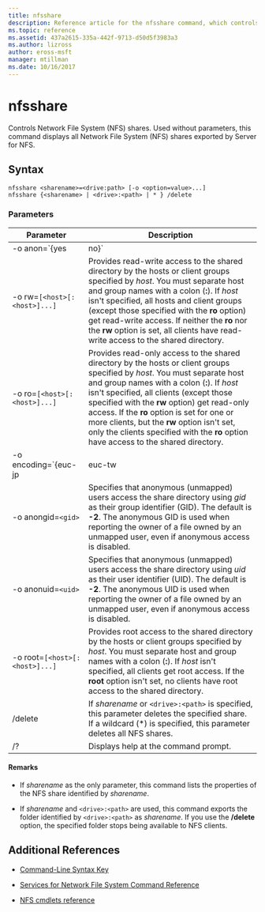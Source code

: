 ```yaml
---
title: nfsshare
description: Reference article for the nfsshare command, which controls Network File System (NFS) shares.
ms.topic: reference
ms.assetid: 437a2615-335a-442f-9713-d50d5f3983a3
ms.author: lizross
author: eross-msft
manager: mtillman
ms.date: 10/16/2017
---
```


# nfsshare

Controls Network File System (NFS) shares. Used without parameters, this command displays all Network File System (NFS) shares exported by Server for NFS.

## Syntax

```
nfsshare <sharename>=<drive:path> [-o <option=value>...]
nfsshare {<sharename> | <drive>:<path> | * } /delete
```

### Parameters

| Parameter | Description |
| --------- | ----------- |
| -o anon=`{yes|no}` | Specifies whether anonymous (unmapped) users can access the share directory. |
| -o rw=`[<host>[:<host>]...]` | Provides read-write access to the shared directory by the hosts or client groups specified by *host*. You must separate host and group names with a colon (**:**). If *host* isn't specified, all hosts and client groups (except those specified with the **ro** option) get read-write access. If neither the **ro** nor the **rw** option is set, all clients have read-write access to the shared directory. |
| -o ro=`[<host>[:<host>]...]` | Provides read-only access to the shared directory by the hosts or client groups specified by *host*. You must separate host and group names with a colon (**:**). If *host* isn't specified, all clients (except those specified with the **rw** option) get read-only access. If the **ro** option is set for one or more clients, but the **rw** option isn't set, only the clients specified with the **ro** option have access to the shared directory. |
| -o encoding=`{euc-jp|euc-tw|euc-kr|shift-jis|Big5|Ksc5601|Gb2312-80|Ansi)` | Specifies the language encoding to configure on an NFS share. You can use only one language on the share. This value can include any of the following values:<ul><li>**euc-jp:** Japanese</li><li>**euc-tw:** Chinese</li><li>**euc-kr:** Korean</li><li>**shift-jis:** Japanese</li><li>**Big5:** Chinese</li><li>**Ksc5601:** Korean</li><li>**Gb2312-80:** Simplified Chinese</li><li>**Ansi:** ANSI-encoded</li></ul> |
| -o anongid=`<gid>` | Specifies that anonymous (unmapped) users access the share directory using *gid* as their group identifier (GID). The default is **-2**. The anonymous GID is used when reporting the owner of a file owned by an unmapped user, even if anonymous access is disabled. |
| -o  anonuid=`<uid>` | Specifies that anonymous (unmapped) users access the share directory using *uid* as their user identifier (UID). The default is **-2**. The anonymous UID is used when reporting the owner of a file owned by an unmapped user, even if anonymous access is disabled. |
| -o root=`[<host>[:<host>]...]` | Provides root access to the shared directory by the hosts or client groups specified by *host*. You must separate host and group names with a colon (**:**). If *host* isn't specified, all clients get root access. If the **root** option isn't set, no clients have root access to the shared directory. |
| /delete | If *sharename* or `<drive>:<path>` is specified, this parameter deletes the specified share. If a wildcard (*) is specified, this parameter deletes all NFS shares. |
| /? | Displays help at the command prompt. |

#### Remarks

- If *sharename* as the only parameter, this command lists the properties of the NFS share identified by *sharename*.

- If *sharename* and `<drive>:<path>` are used, this command exports the folder identified by `<drive>:<path>` as *sharename*. If you use the **/delete** option, the specified folder stops being available to NFS clients.

## Additional References

- [Command-Line Syntax Key](command-line-syntax-key.md)

- [Services for Network File System Command Reference](services-for-network-file-system-command-reference.md)

- [NFS cmdlets reference](/powershell/module/nfs)
